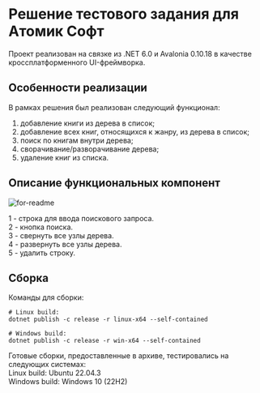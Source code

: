 # Решение тестового задания для Aтомик Софт
Проект реализован на связке из .NET 6.0 и Avalonia 0.10.18 в качестве кроссплатформенного UI-фреймворка. 

## Особенности реализации
В рамках решения был реализован следующий функционал:
1) добавление книги из дерева в список;
2) добавление всех книг, относящихся к жанру, из дерева в список;
3) поиск по книгам внутри дерева;
4) сворачивание/разворачивание дерева;
5) удаление книг из списка.

## Описание функциональных компонент
![for-readme](https://github.com/alabamastar/solution-for-atomiq-soft/assets/75066323/8ac267b7-6e83-456f-a1dd-5c940954d635)

1 - строка для ввода поискового запроса.\
2 - кнопка поиска.\
3 - свернуть все узлы дерева.\
4 - развернуть все узлы дерева.\
5 - удалить строку.

## Сборка
Команды для сборки:
```
# Linux build:
dotnet publish -c release -r linux-x64 --self-contained

# Windows build:
dotnet publish -c release -r win-x64 --self-contained
```

Готовые сборки, предоставленные в архиве, тестировались на следующих системах:\
Linux build: Ubuntu 22.04.3\
Windows build: Windows 10 (22H2)
